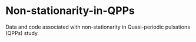 # Non-stationarity-in-QPPs
Data and code associated with non-stationarity in Quasi-periodic pulsations (QPPs) study.
